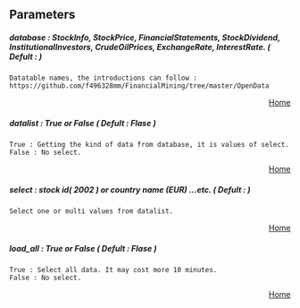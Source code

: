 
## Parameters 

##### database :  StockInfo, StockPrice, FinancialStatements, StockDividend, InstitutionalInvestors, CrudeOilPrices, ExchangeRate, InterestRate.  ( Defult : )
            
    Datatable names, the introductions can follow :
    https://github.com/f496328mm/FinancialMining/tree/master/OpenData
        
<html>
<p align="right">
  <a href = 'https://github.com/f496328mm/FinancialMining/tree/master/OpenData#parameters'> Home </a></p>
</html>       

##### datalist : True or False ( Defult : Flase )

    True : Getting the kind of data from database, it is values of select.
    False : No select.
        
<html>
<p align="right">
  <a href = 'https://github.com/f496328mm/FinancialMining/tree/master/OpenData#parameters'> Home </a></p>
</html>   
      
##### select : stock id( 2002 ) or country name (EUR) ...etc.  ( Defult : )
    
    Select one or multi values from datalist.
        
<html>
<p align="right">
  <a href = 'https://github.com/f496328mm/FinancialMining/tree/master/OpenData#parameters'> Home </a></p>
</html>   
      
##### load_all : True or False ( Defult : Flase )

    True : Select all data. It may cost more 10 minutes.
    False : No select.
        
<html>
<p align="right">
  <a href = 'https://github.com/f496328mm/FinancialMining/tree/master/OpenData#parameters'> Home </a></p>
</html>   
      
